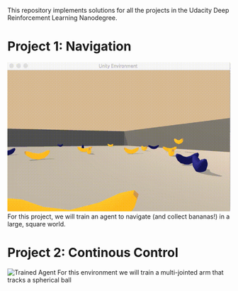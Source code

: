 [//]: # (Image References)

[image1]: https://github.com/choudharydhruv/deepRL-projects-udacity/blob/master/project1_navigation/plots/demo.gif "Trained Agent"

[image2]: https://github.com/choudharydhruv/deepRL-projects-udacity/blob/master/project2_continous_control/plots/demo.gif "Trained Agent"
This repository implements solutions for all the projects in the Udacity Deep Reinforcement Learning Nanodegree.

# Project 1: Navigation

![Trained Agent][image1]
For this project, we will train an agent to navigate (and collect bananas!) in a large, square world.

# Project 2: Continous Control

![Trained Agent][image2]
For this environment we will train a multi-jointed arm that tracks a spherical ball
